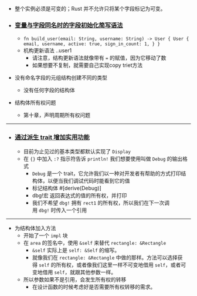 
- 整个实例必须是可变的；Rust 并不允许只将某个字段标记为可变。

- ### [变量与字段同名时的字段初始化简写语法](https://rustwiki.org/zh-CN/book/ch05-01-defining-structs.html#%E5%8F%98%E9%87%8F%E4%B8%8E%E5%AD%97%E6%AE%B5%E5%90%8C%E5%90%8D%E6%97%B6%E7%9A%84%E5%AD%97%E6%AE%B5%E5%88%9D%E5%A7%8B%E5%8C%96%E7%AE%80%E5%86%99%E8%AF%AD%E6%B3%95)
	- ```fn build_user(email: String, username: String) -> User { User { email, username, active: true, sign_in_count: 1, } }```
	- 机构更新语法 ..user1
		- 请注意，结构更新语法就像带有 `=` 的赋值，因为它移动了数
		- 如果想要不复制，就需要自己实现copy triet方法
- 没有命名字段的元组结构创建不同的类型
	- 没有任何字段的结构体
- 结构体所有权问题
	- 第十章，声明周期所有权问题


---
- ### [通过派生 trait 增加实用功能](https://rustwiki.org/zh-CN/book/ch05-02-example-structs.html#%E9%80%9A%E8%BF%87%E6%B4%BE%E7%94%9F-trait-%E5%A2%9E%E5%8A%A0%E5%AE%9E%E7%94%A8%E5%8A%9F%E8%83%BD)
	- 目前为止见过的基本类型都默认实现了 `Display`
	- 在 `{}` 中加入 `:?` 指示符告诉 `println!` 我们想要使用叫做 `Debug` 的输出格式
		- `Debug` 是一个 trait，它允许我们以一种对开发者有帮助的方式打印结构体，以便当我们调试代码时能看到它的值
		- 标记结构体 #[derive(Debug)]
		- dbg!宏  返回表达式的值的所有权，并打印
		- 我们不希望 `dbg!` 拥有 `rect1` 的所有权，所以我们在下一次调用 `dbg!` 时传入一个引用


---

- 为结构体加入方法
	- 开始了一个 `impl` 块
	- 在 `area` 的签名中，使用 `&self` 来替代 `rectangle: &Rectangle`
		- `&self` 实际上是 `self: &Self` 的缩写。
		- 就像我们在 `rectangle: &Rectangle` 中做的那样。方法可以选择获得 `self` 的所有权，或者像我们这里一样不可变地借用 `self`，或者可变地借用 `self`，就跟其他参数一样。
	- 所以参数如果不是引用，会发生所有权的转移
		- 在设计函数的时候考虑好是否需要所有权转移的需求。

